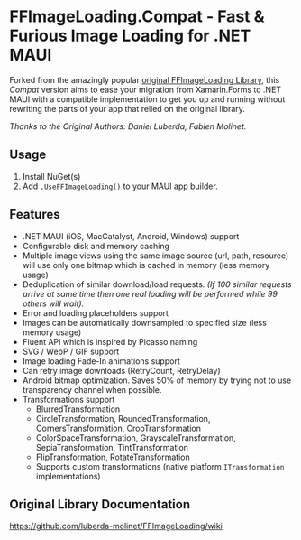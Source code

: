 # FFImageLoading.Compat - Fast & Furious Image Loading for .NET MAUI 


Forked from the amazingly popular [original FFImageLoading Library](https://github.com/luberda-molinet/FFImageLoading), this *Compat* version aims to ease your migration from Xamarin.Forms to .NET MAUI with a compatible implementation to get you up and running without rewriting the parts of your app that relied on the original library.

*Thanks to the Original Authors: Daniel Luberda, Fabien Molinet.*

## Usage

1. Install NuGet(s)
2. Add `.UseFFImageLoading()` to your MAUI app builder.


## Features

- .NET MAUI (iOS, MacCatalyst, Android, Windows) support
- Configurable disk and memory caching
- Multiple image views using the same image source (url, path, resource) will use only one bitmap which is cached in memory (less memory usage)
- Deduplication of similar download/load requests. *(If 100 similar requests arrive at same time then one real loading will be performed while 99 others will wait).*
- Error and loading placeholders support
- Images can be automatically downsampled to specified size (less memory usage)
- Fluent API which is inspired by Picasso naming
- SVG / WebP / GIF support
- Image loading Fade-In animations support
- Can retry image downloads (RetryCount, RetryDelay)
- Android bitmap optimization. Saves 50% of memory by trying not to use transparency channel when possible.
- Transformations support
  - BlurredTransformation
  - CircleTransformation, RoundedTransformation, CornersTransformation, CropTransformation
  - ColorSpaceTransformation, GrayscaleTransformation, SepiaTransformation, TintTransformation
  - FlipTransformation, RotateTransformation
  - Supports custom transformations (native platform `ITransformation` implementations)

## Original Library Documentation

https://github.com/luberda-molinet/FFImageLoading/wiki

